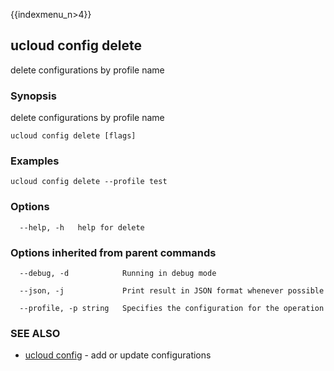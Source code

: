 {{indexmenu_n>4}}

## ucloud config delete

delete configurations by profile name

### Synopsis

delete configurations by profile name

```
ucloud config delete [flags]
```

### Examples

```
ucloud config delete --profile test
```

### Options

```
  --help, -h   help for delete 

```

### Options inherited from parent commands

```
  --debug, -d            Running in debug mode 

  --json, -j             Print result in JSON format whenever possible 

  --profile, -p string   Specifies the configuration for the operation 

```

### SEE ALSO

* [ucloud config](developer/cli/cmd/ucloud/config)	 - add or update configurations

